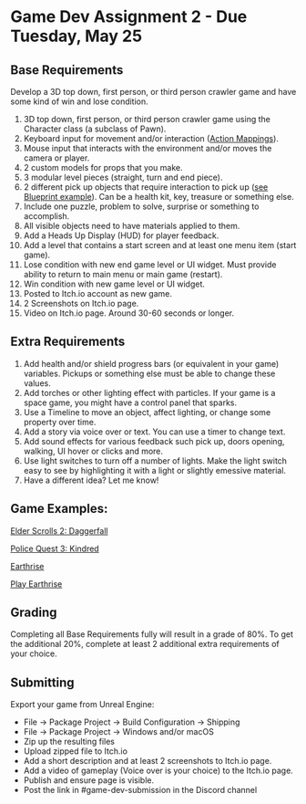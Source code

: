 # Game Dev Assignment 2 - Due Tuesday, May 25

## Base Requirements
Develop a 3D top down, first person, or third person crawler game and have some kind of win and lose condition.

1. 3D top down, first person, or third person crawler game using the Character class (a subclass of Pawn).
2. Keyboard input for movement and/or interaction ([Action Mappings](https://www.unrealengine.com/en-US/blog/input-action-and-axis-mappings-in-ue4)).
3. Mouse input that interacts with the environment and/or moves the camera or player.
4. 2 custom models for props that you make.
5. 3 modular level pieces (straight, turn and end piece).
6. 2 different pick up objects that require interaction to pick up ([see Blueprint example](https://blueprintue.com/blueprint/86idfukr/)). Can be a health kit, key, treasure or something else.
7. Include one puzzle, problem to solve, surprise or something to accomplish.
8. All visible objects need to have materials applied to them.
9. Add a Heads Up Display (HUD) for player feedback.
10. Add a level that contains a start screen and at least one menu item (start game).
11. Lose condition with new end game level or UI widget. Must provide ability to return to main menu or main game (restart).
12. Win condition with new game level or UI widget.
13. Posted to Itch.io account as new game.
14. 2 Screenshots on Itch.io page.
15. Video on Itch.io page. Around 30-60 seconds or longer.

## Extra Requirements
1. Add health and/or shield progress bars (or equivalent in your game) variables. Pickups or something else must be able to change these values.
2. Add torches or other lighting effect with particles. If your game is a space game, you might have a control panel that sparks.
3. Use a Timeline to move an object, affect lighting, or change some property over time.
4. Add a story via voice over or text. You can use a timer to change text.
5. Add sound effects for various feedback such pick up, doors opening, walking, UI hover or clicks and more.
6. Use light switches to turn off a number of lights. Make the light switch easy to see by highlighting it with a light or slightly emessive material.
7. Have a different idea? Let me know!


## Game Examples:
[Elder Scrolls 2: Daggerfall](https://elderscrolls.bethesda.net/en/daggerfall)

[Police Quest 3: Kindred](https://en.wikipedia.org/wiki/Police_Quest_III:_The_Kindred)

[Earthrise](https://en.wikipedia.org/wiki/Earthrise_(1990_video_game))

[Play Earthrise](https://www.myabandonware.com/game/earthrise-vz)


## Grading
Completing all Base Requirements fully will result in a grade of 80%. To get the additional 20%, complete at least 2 additional extra requirements of your choice.



## Submitting
Export your game from Unreal Engine:

- File -> Package Project -> Build Configuration -> Shipping
- File -> Package Project -> Windows and/or macOS
- Zip up the resulting files
- Upload zipped file to Itch.io
- Add a short description and at least 2 screenshots to Itch.io page.
- Add a video of gameplay (Voice over is your choice) to the Itch.io page.
- Publish and ensure page is visible.
- Post the link in #game-dev-submission in the Discord channel

